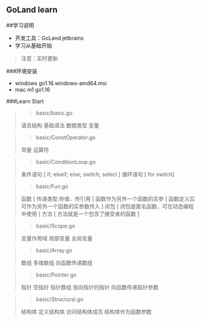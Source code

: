 ## GoLand learn

##学习说明

* 开发工具：GoLand jetbrains
* 学习从基础开始

>注意：实时更新

###环境安装

* windows go1.16.windows-amd64.msi
* mac m1 go1.16

###Learn Start

>> basic/basic.go
>
> 语言结构
> 基础语法
> 数据类型
> 变量

>> basic/ConstOperator.go
> 
> 常量
> 运算符

>> basic/ConditionLoop.go
> 
> 条件语句 [ if; elseif; else; switch; select ]
> 循环语句 [ for switch]

>> basic/Fun.go
> 
> 函数 [ 传递类型:传值、传引用 ]
> 函数作为另外一个函数的实参 [ 函数定义后可作为另外一个函数的实参数传入 ]
> 闭包 [	闭包是匿名函数，可在动态编程中使用 ]
> 方法 [	方法就是一个包含了接受者的函数 ]

>> basic/Scope.go
> 
> 变量作用域
> 局部变量
> 全局变量

>> basic/Array.go
> 
> 数组
> 多维数组
> 向函数传递数组

>> basic/Pointer.go
> 
> 指针
> 空指针
> 指针数组
> 指向指针的指针
> 向函数传递指针参数

>> basic/Structural.go
>
> 结构体
> 定义结构体
> 访问结构体成员
> 结构体作为函数参数




